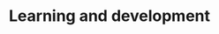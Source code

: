 ---
title: Learning and development
related_order: 9
redirect_from:
  - /guides/learning-and-development
---